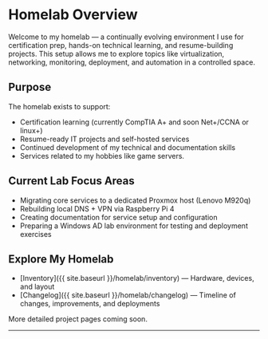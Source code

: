 
# Homelab Overview

Welcome to my homelab — a continually evolving environment I use for certification prep, hands-on technical learning, and resume-building projects. This setup allows me to explore topics like virtualization, networking, monitoring, deployment, and automation in a controlled space.

## Purpose

The homelab exists to support:
- Certification learning (currently CompTIA A+ and soon Net+/CCNA or linux+)
- Resume-ready IT projects and self-hosted services
- Continued development of my technical and documentation skills
- Services related to my hobbies like game servers.

## Current Lab Focus Areas

- Migrating core services to a dedicated Proxmox host (Lenovo M920q)
- Rebuilding local DNS + VPN via Raspberry Pi 4
- Creating documentation for service setup and configuration
- Preparing a Windows AD lab environment for testing and deployment exercises

## Explore My Homelab

- [Inventory]({{ site.baseurl }}/homelab/inventory) — Hardware, devices, and layout
- [Changelog]({{ site.baseurl }}/homelab/changelog) — Timeline of changes, improvements, and deployments

More detailed project pages coming soon.

---